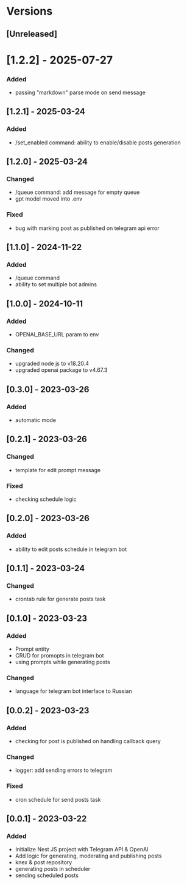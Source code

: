 # Versions

## [Unreleased]

# [1.2.2] - 2025-07-27
### Added
- passing "markdown" parse mode on send message

## [1.2.1] - 2025-03-24

### Added

- /set_enabled command: ability to enable/disable posts generation

## [1.2.0] - 2025-03-24

### Changed

- /queue command: add message for empty queue
- gpt model moved into .env

### Fixed

- bug with marking post as published on telegram api error

## [1.1.0] - 2024-11-22
### Added
- /queue command
- ability to set multiple bot admins

## [1.0.0] - 2024-10-11
### Added
- OPENAI_BASE_URL param to env
### Changed
- upgraded node js to v18.20.4
- upgraded openai package to v4.67.3

## [0.3.0] - 2023-03-26
### Added
- automatic mode

## [0.2.1] - 2023-03-26
### Changed
- template for edit prompt message
### Fixed
- checking schedule logic

## [0.2.0] - 2023-03-26
### Added
- ability to edit posts schedule in telegram bot

## [0.1.1] - 2023-03-24
### Changed
- crontab rule for generate posts task

## [0.1.0] - 2023-03-23
### Added
- Prompt entity
- CRUD for promopts in telegram bot
- using prompts while generating posts
### Changed
- language for telegram bot interface to Russian

## [0.0.2] - 2023-03-23
### Added
- checking for post is published on handling callback query
### Changed
- logger: add sending errors to telegram
### Fixed
- cron schedule for send posts task

## [0.0.1] - 2023-03-22
### Added
- Initialize Nest JS project with Telegram API & OpenAI
- Add logic for generating, moderating and publishing posts
- knex & post repository
- generating posts in scheduler
- sending scheduled posts
